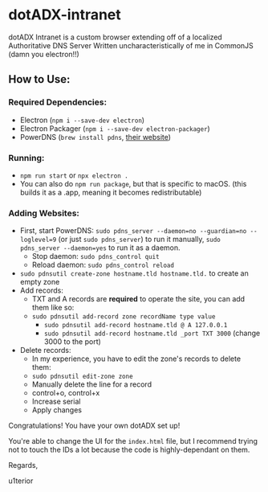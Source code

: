 # dotADX-intranet
dotADX Intranet is a custom browser extending off of a localized Authoritative DNS Server
Written uncharacteristically of me in CommonJS (damn you electron!!)

## How to Use:

### Required Dependencies:
- Electron (`npm i --save-dev electron`)
- Electron Packager (`npm i --save-dev electron-packager`)
- PowerDNS (`brew install pdns`, [their website](https://doc.powerdns.com/authoritative/installation.html))

### Running:
- `npm run start` or `npx electron .`
- You can also do `npm run package`, but that is specific to macOS. (this builds it as a .app, meaning it becomes redistributable)

### Adding Websites:
- First, start PowerDNS: `sudo pdns_server --daemon=no --guardian=no --loglevel=9` (or just `sudo pdns_server`) to run it manually, `sudo pdns_server --daemon=yes` to run it as a daemon.
  - Stop daemon: `sudo pdns_control quit`
  - Reload daemon: `sudo pdns_control reload`
- `sudo pdnsutil create-zone hostname.tld hostname.tld.` to create an empty zone
- Add records:
  - TXT and A records are **required** to operate the site, you can add them like so:
  - `sudo pdnsutil add-record zone recordName type value`
    - `sudo pdnsutil add-record hostname.tld @ A 127.0.0.1`
    - `sudo pdnsutil add-record hostname.tld _port TXT 3000` (change 3000 to the port)
- Delete records:
  - In my experience, you have to edit the zone's records to delete them:
  - `sudo pdnsutil edit-zone zone`
  - Manually delete the line for a record
  - control+o, control+x
  - Increase serial
  - Apply changes

Congratulations! You have your own dotADX set up!

You're able to change the UI for the `index.html` file, but I recommend trying not to touch the IDs a lot because the code is highly-dependant on them.


Regards,

u1terior

